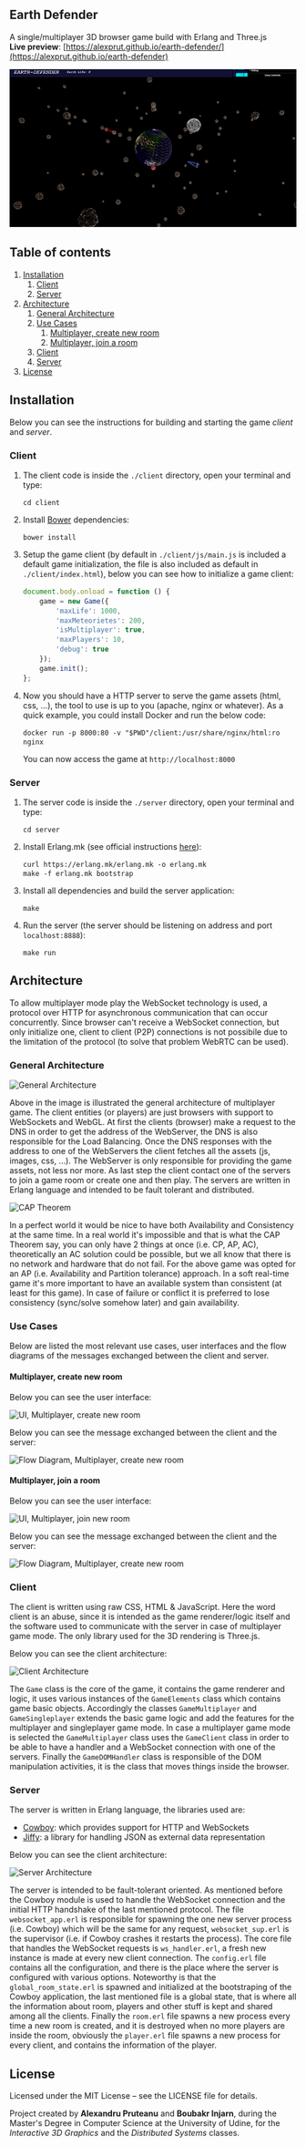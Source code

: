 Earth Defender
--------------
A single/multiplayer 3D browser game build with Erlang and Three.js  
__Live preview__: [https://alexprut.github.io/earth-defender/](https://alexprut.github.io/earth-defender)

![Demo - Earth Defender](https://github.com/alexprut/earth-defender/raw/master/img/demo.png)


## Table of contents
1. [Installation](#installation)
    1. [Client](#client)
    2. [Server](#client)
2. [Architecture](#architecture)
    1. [General Architecture](#general-architecture)
    2. [Use Cases](#use-cases)
        1. [Multiplayer, create new room](#multiplayer-create-new-room)
        2. [Multiplayer, join a room](#multiplayer-join-a-room)
    4. [Client](#client-1)
    3. [Server](#server-1)
3. [License](#license)
    


## Installation
Below you can see the instructions for building and starting the game _client_ and _server_.

### Client
1. The client code is inside the ```./client``` directory, open your terminal and type:

    ```
    cd client
    ```

2. Install [Bower](https://bower.io/) dependencies:

    ```
    bower install
    ```

3. Setup the game client (by default in ```./client/js/main.js``` is included a default game initialization, the file is also included as default in ```./client/index.html```), below you can see how to initialize a game client:

    ```javascript
    document.body.onload = function () {
        game = new Game({
            'maxLife': 1000,
            'maxMeteorietes': 200,
            'isMultiplayer': true,
            'maxPlayers': 10,
            'debug': true
        });
        game.init();
    };
    ```

4. Now you should have a HTTP server to serve the game assets (html, css, ...), the tool to use is up to you (apache, nginx or whatever). As a quick example, you could install Docker and run the below code:

    ```
    docker run -p 8000:80 -v "$PWD"/client:/usr/share/nginx/html:ro nginx
    ```

    You can now access the game at ```http://localhost:8000```

### Server
1. The server code is inside the ```./server``` directory, open your terminal and type:

    ```
    cd server
    ```

2. Install Erlang.mk (see official instructions [here](https://erlang.mk/guide/installation.html)):

    ```
    curl https://erlang.mk/erlang.mk -o erlang.mk
    make -f erlang.mk bootstrap
    ```

3. Install all dependencies and build the server application:

    ```
    make
    ```

4. Run the server (the server should be listening on address and port ```localhost:8888```):

    ```
    make run
    ```

## Architecture
To allow multiplayer mode play the WebSocket technology is used, a protocol over HTTP for asynchronous communication that can occur concurrently.
Since browser can't receive a WebSocket connection, but only initialize one, client to client (P2P) connections is not possibile
due to the limitation of the protocol (to solve that problem WebRTC can be used).

### General Architecture
![General Architecture](https://github.com/alexprut/earth-defender/raw/real-time-multiplayer/documentation/img/GeneralArchitecture.png)

Above in the image is illustrated the general architecture of multiplayer game. The client entities (or players) are just
browsers with support to WebSockets and WebGL. At first the clients (browser) make a request to the DNS in order to get the address of the WebServer, the DNS is also responsible for the Load Balancing. Once the DNS responses with the address to one of the WebServers the client
fetches all the assets (js, images, css, ...). The WebServer is only responsible for providing the game assets, not less nor more.
As last step the client contact one of the servers to join a game room or create one and then play. The servers are written in Erlang language
and intended to be fault tolerant and distributed.

![CAP Theorem](https://github.com/alexprut/earth-defender/raw/real-time-multiplayer/documentation/img/CAP.png)

In a perfect world it would be nice to have both Availability and Consistency at the same time.
In a real world it's impossible and that is what the CAP Theorem say, you can only have 2 things at once (i.e. CP, AP, AC),
theoretically an AC solution could be possible, but we all know that there is no network and hardware that do not fail.
For the above game was opted for an AP (i.e. Availability and Partition tolerance) approach. In a soft real-time game it's more
important to have an available system than consistent (at least for this game). In case of failure or conflict it is preferred to lose
consistency (sync/solve somehow later) and gain availability.

### Use Cases
Below are listed the most relevant use cases, user interfaces and the
flow diagrams of the messages exchanged between the client and server.

#### Multiplayer, create new room
Below you can see the user interface:

![UI, Multiplayer, create new room](https://github.com/alexprut/earth-defender/raw/real-time-multiplayer/documentation/img/MultiplayerCreateRoomUC.png)

Below you can see the message exchanged between the client and the server:

![Flow Diagram, Multiplayer, create new room](https://github.com/alexprut/earth-defender/raw/real-time-multiplayer/documentation/img/MultiplayerCreateRoom.png)

#### Multiplayer, join a room
Below you can see the user interface:

![UI, Multiplayer, join new room](https://github.com/alexprut/earth-defender/raw/real-time-multiplayer/documentation/img/MultiplayerJoinRoomUC.png)

Below you can see the message exchanged between the client and the server:

![Flow Diagram, Multiplayer, create new room](https://github.com/alexprut/earth-defender/raw/real-time-multiplayer/documentation/img/MultiplayerJoinRoom.png)

### Client
The client is written using raw CSS, HTML & JavaScript.
Here the word client is an abuse, since it is intended as the game renderer/logic itself and the software used to communicate with the server in case of multiplayer game mode.
The only library used for the 3D rendering is Three.js.

Below you can see the client architecture:

![Client Architecture](https://github.com/alexprut/earth-defender/raw/real-time-multiplayer/documentation/img/ClientArchitecture.png)

The ```Game``` class is the core of the game, it contains the game renderer and logic, it uses various instances of the ```GameElements``` class which contains game basic objects.
Accordingly the classes ```GameMultiplayer``` and ```GameSingleplayer``` extends the basic game logic and add the features for the multiplayer and singleplayer game mode.
In case a multiplayer game mode is selected the ```GameMultiplayer``` class uses the ```GameClient``` class in order to be able to have a handler and a WebSocket connection with one of the servers.
Finally the ```GameDOMHandler``` class is responsible of the DOM manipulation activities, it is the class that moves things inside the browser.

### Server
The server is written in Erlang language, the libraries used are:

*  [Cowboy](https://github.com/ninenines/cowboy): which provides support for HTTP and WebSockets
*  [Jiffy](https://github.com/davisp/jiffy): a library for handling JSON as external data representation

Below you can see the client architecture:

![Server Architecture](https://github.com/alexprut/earth-defender/raw/real-time-multiplayer/documentation/img/ServerArchitecture.png)

The server is intended to be fault-tolerant oriented. As mentioned before the Cowboy
module is used to handle the WebSocket connection and the initial HTTP handshake of the
last mentioned protocol. The file ```websocket_app.erl``` is responsible for spawning
the one new server process (i.e. Cowboy) which will be the same for any request, ```websocket_sup.erl```
is the supervisor (i.e. if Cowboy crashes it restarts the process).
The core file that handles the WebSocket requests is ```ws_handler.erl```, a fresh new instance
is made at every new client connection. The ```config.erl``` file contains all the configuration,
and there is the place where the server is configured with various options.
Noteworthy is that the ```global_room_state.erl``` is spawned and initialized at the bootstraping
of the Cowboy application, the last mentioned file is a global state, that is where all the
information about room, players and other stuff is kept and shared among all the clients.
Finally the ```room.erl``` file spawns a new process every time a new room is created, and it is destroyed
when no more players are inside the room, obviously the ```player.erl``` file spawns a new process
for every client, and contains the information of the player.


License
-------
Licensed under the MIT License – see the LICENSE file for details.

Project created by __Alexandru Pruteanu__ and __Boubakr Injarn__, during the Master's Degree in Computer Science
at the University of Udine, for the _Interactive 3D Graphics_ and the _Distributed Systems_ classes.
